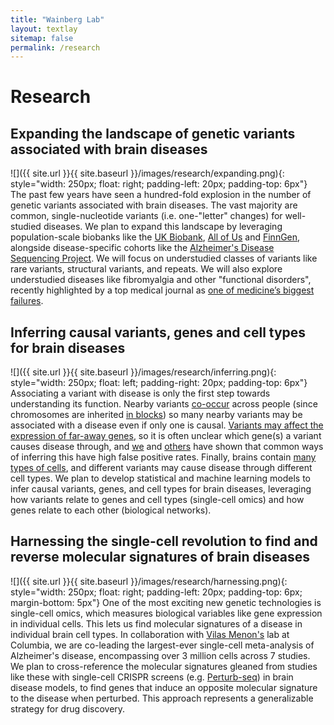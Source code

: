 ```yaml
---
title: "Wainberg Lab"
layout: textlay
sitemap: false
permalink: /research
---
```

# Research

## Expanding the landscape of genetic variants associated with brain diseases
![]({{ site.url }}{{ site.baseurl }}/images/research/expanding.png){: style="width: 250px; float: right; padding-left: 20px; padding-top: 6px"}
The past few years have seen a hundred-fold explosion in the number of genetic variants associated with brain diseases. The vast majority are common, single-nucleotide variants (i.e. one-"letter" changes) for well-studied diseases. We plan to expand this landscape by leveraging population-scale biobanks like the [UK Biobank](https://www.ukbiobank.ac.uk/), [All of Us](https://allofus.nih.gov/) and [FinnGen](https://www.finngen.fi/en), alongside disease-specific cohorts like the [Alzheimer's Disease Sequencing Project](https://adsp.niagads.org/). We will focus on understudied classes of variants like rare variants, structural variants, and repeats. We will also explore understudied diseases like fibromyalgia and other "functional disorders", recently highlighted by a top medical journal as [one of medicine’s biggest failures](https://www.bmj.com/content/380/bmj.p221).

## Inferring causal variants, genes and cell types for brain diseases
![]({{ site.url }}{{ site.baseurl }}/images/research/inferring.png){: style="width: 250px; float: left; padding-right: 20px; padding-top: 6px"}
Associating a variant with disease is only the first step towards understanding its function. Nearby variants [co-occur](https://www.nature.com/articles/nrg1123) across people (since chromosomes are inherited [in blocks](https://www.ncbi.nlm.nih.gov/pmc/articles/PMC4665078)) so many nearby variants may be associated with a disease even if only one is causal. [Variants may affect the expression of far-away genes](https://www.nejm.org/doi/full/10.1056/nejmoa1502214), so it is often unclear which gene(s) a variant causes disease through, and [we](https://www.nature.com/articles/s41588-019-0385-z) and [others](https://academic.oup.com/nar/article/47/1/e3/5103947) have shown that common ways of inferring this have high false positive rates. Finally, brains contain [many types of cells](https://www.nature.com/articles/s41586-021-03950-0), and different variants may cause disease through different cell types. We plan to develop statistical and machine learning models to infer causal variants, genes, and cell types for brain diseases, leveraging how variants relate to genes and cell types (single-cell omics) and how genes relate to each other (biological networks).

## Harnessing the single-cell revolution to find and reverse molecular signatures of brain diseases
![]({{ site.url }}{{ site.baseurl }}/images/research/harnessing.png){: style="width: 250px; float: right; padding-left: 20px; padding-top: 6px; margin-bottom: 5px"}
One of the most exciting new genetic technologies is single-cell omics, which measures biological variables like gene expression in individual cells. This lets us find molecular signatures of a disease in individual brain cell types. In collaboration with [Vilas Menon's](https://www.neurology.columbia.edu/profile/vilas-menon-phd) lab at Columbia, we are co-leading the largest-ever single-cell meta-analysis of Alzheimer's disease, encompassing over 3 million cells across 7 studies. We plan to cross-reference the molecular signatures gleaned from studies like these with single-cell CRISPR screens (e.g. [Perturb-seq](https://www.science.org/doi/10.1126/science.aaz6063)) in brain disease models, to find genes that induce an opposite molecular signature to the disease when perturbed. This approach represents a generalizable strategy for drug discovery.